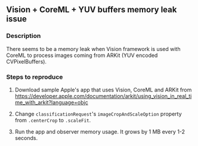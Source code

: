 ## Vision + CoreML + YUV buffers memory leak issue

### Description

There seems to be a memory leak when Vision framework is used with CoreML to process images coming from ARKit (YUV encoded CVPixelBuffers). 

### Steps to reproduce

1. Download sample Apple's app that uses Vision, CoreML and ARKit from https://developer.apple.com/documentation/arkit/using_vision_in_real_time_with_arkit?language=objc

2. Change `classificationRequest`'s `imageCropAndScaleOption` property from `.centerCrop` to `.scaleFit`.
3. Run the app and observer memory usage. It grows by 1 MB every 1-2 seconds. 








